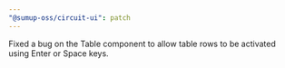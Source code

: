 ```yaml
---
"@sumup-oss/circuit-ui": patch
---
```


Fixed a bug on the Table component to allow table rows to be activated using Enter or Space keys.

